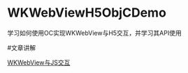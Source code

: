 # WKWebViewH5ObjCDemo

学习如何使用OC实现WKWebView与H5交互，并学习其API使用


#文章讲解

[WKWebView与JS交互](http://www.henishuo.com/wkwebview-js-h5-oc/)

